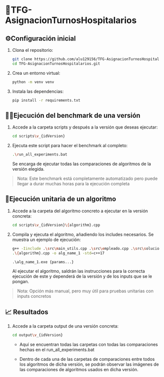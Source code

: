 # 🏥TFG-AsignacionTurnosHospitalarios

## ⚙️Configuración inicial

1. Clona el repositorio:
    ```sh
    git clone https://github.com/alu129156/TFG-AsignacionTurnosHospitalarios.git
    cd TFG-AsignacionTurnosHospitalarios.git
    ```

2. Crea un entorno virtual:
    ```sh
    python -m venv venv
    ```

3. Instala las dependencias:
    ```sh
    pip install -r requirements.txt
    ```

## 💪🏼Ejecución del benchmark de una versión

1. Accede a la carpeta scripts y después a la versión que deseas ejecutar:
    ```sh
    cd scripts\v_{idVersion}
    ```
2. Ejecuta este script para hacer el benchmark al completo:
    ```sh
    .\run_all_experiments.bat
    ```
    Se encarga de ejecutar todas las comparaciones de algoritmos de la versión elegida.
> Nota: Este benchmark está completamente automatizado pero puede llegar a durar muchas horas para la ejecución completa

## 🧪Ejecución unitaria de un algoritmo

1. Accede a la carpeta del algoritmo concreto a ejecutar en la versión concreta:
    ```sh
    cd scripts\v_{idVersion}\{algorithm}.cpp
    ```
2. Compila y ejecuta el algoritmo, añadiendo los includes necesarios. Se muestra un ejemplo de ejecución:
    
    ```sh
    g++ -Iinclude .\src\main_utils.cpp .\src\empleado.cpp .\src\solucion.cpp .\src\general_utils.cpp .\src\nodoAstar.cpp 
    .\{algorithm}.cpp -o alg_name_1 -std=c++17 
    ```
    ```
    .\alg_name_1.exe {params...}
    ```
    Al ejecutar el algoritmo, saldrán las instrucciones para la correcta ejecución de este y dependerá de la versión y de los inputs que se le pongan.
> Nota: Opción más manual, pero muy útil para pruebas unitarias con inputs concretos

## 📈 Resultados
1. Accede a la carpeta output de una versión concreta:
    ```sh
    cd output\v_{idVersion}
    ```
    * Aquí se encuentran todas las carpetas con todas las comparaciones hechas en el run_all_experiments.bat

    * Dentro de cada una de las carpetas de comparaciones entre todos los algoritmos de dicha versión, se podrán observar
    las imágenes de las comparaciones de algoritmos usados en dicha versión.
